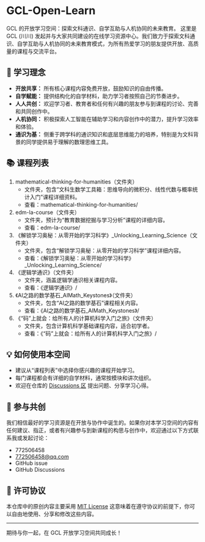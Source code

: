 # GCL-Open-Learn
GCL 的开放学习空间：探索文科通识、自学互助与人机协同的未来教育。
这里是GCL (川川) 发起并与大家共同建设的在线学习资源中心。我们致力于探索文科通识、自学互助与人机协同的未来教育模式，为所有热爱学习的朋友提供开放、高质量的课程与交流平台。

## 🌱 学习理念

* **开放共享：** 所有核心课程内容免费开放，鼓励知识的自由传播。
* **自学赋能：** 提供结构化的自学材料，助力学习者按照自己的节奏进步。
* **人人共创：** 欢迎学习者、教育者和任何有兴趣的朋友参与到课程的讨论、完善和共同创作中。
* **人机协同：** 积极探索人工智能在辅助学习和内容创作中的潜力，提升学习效率和体验。
* **通识为基：** 侧重于跨学科的通识知识和底层思维能力的培养，特别是为文科背景的同学提供易于理解的数理思维工具。

## 📚 课程列表
1. mathematical-thinking-for-humanities（文件夹）
   - 文件夹，包含“文科生数学工具箱：思维导向的微积分、线性代数与概率统计入门”课程详细资料。
   - 查看：mathematical-thinking-for-humanities/
2. edm-la-course（文件夹）
   - 文件夹，预计为“教育数据挖掘与学习分析”课程的详细内容。
   - 查看：edm-la-course/
3. 《解锁学习奥秘：从零开始的学习科学》_Unlocking_Learning_Science（文件夹）
   - 文件夹，包含“解锁学习奥秘：从零开始的学习科学”课程详细内容。
   - 查看：《解锁学习奥秘：从零开始的学习科学》_Unlocking_Learning_Science/
4. 《逻辑学通识》（文件夹）
   - 文件夹，涵盖逻辑学通识相关课程内容。
   - 查看：《逻辑学通识》/
5. 《AI之路的数学基石_AIMath_Keystones》（文件夹）
   - 文件夹，包含“AI之路的数学基石”课程相关内容。
   - 查看：《AI之路的数学基石_AIMath_Keystones》/
6. 《“码”上就会：给所有人的计算机科学入门之旅》（文件夹）
   - 文件夹，包含计算机科学基础课程内容，适合初学者。
   - 查看：《“码”上就会：给所有人的计算机科学入门之旅》/

## 💡 如何使用本空间

* 建议从“课程列表”中选择你感兴趣的课程开始学习。
* 每门课程都会有详细的自学材料，通常按模块和讲次组织。
* 欢迎在仓库的 [Discussions 区](https://github.com/gcclll8600/GCL-Open-Learn/discussions) 提出问题、分享学习心得。

## 🤝 参与共创

我们相信最好的学习资源是在开放与协作中诞生的。如果你对本学习空间的内容有任何建议、指正，或者有兴趣参与到新课程的构思与创作中，欢迎通过以下方式联系我或发起讨论：
* 772506458
* 772506458@qq.com
* GitHub issue
* GitHub Discussions 

## 📜 许可协议

本仓库中的原创内容主要采用 [MIT License](LICENSE) 这意味着在遵守协议的前提下，你可以自由地使用、分享和修改这些内容。

---

期待与你一起，在 GCL 开放学习空间共同成长！
